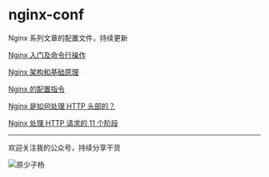 # nginx-conf
Nginx 系列文章的配置文件，持续更新

[Nginx 入门及命令行操作](https://iziyang.github.io/2020/03/10/1-nginx/)

[Nginx 架构和基础原理](https://iziyang.github.io/2020/03/22/2-nginx/)

[Nginx 的配置指令](https://iziyang.github.io/2020/04/06/3-nginx/)

[Nginx 是如何处理 HTTP 头部的？](https://iziyang.github.io/2020/04/08/4-nginx/)

[Nginx 处理 HTTP 请求的 11 个阶段](https://iziyang.github.io/2020/04/12/5-nginx/)

---

欢迎关注我的公众号，持续分享干货

![原少子杨](https://s3plus.meituan.net/v1/mss_f32142e8d47149129e9550e929704625/yzz-test-image/20191218223127)
